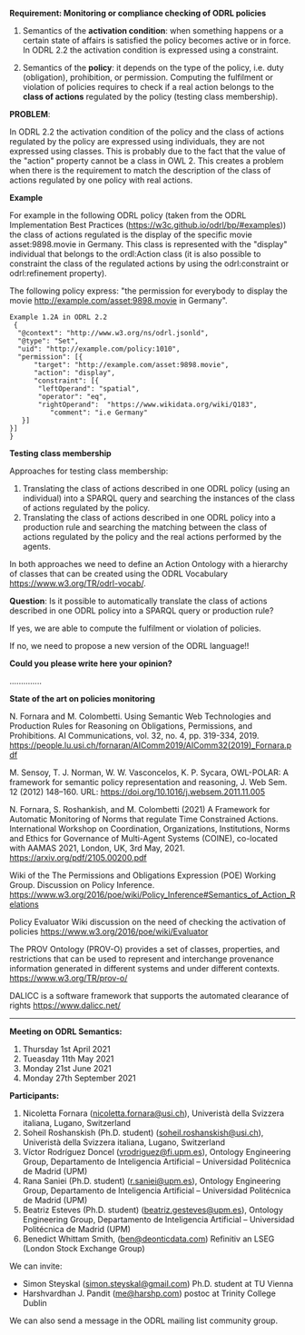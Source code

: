      
**Requirement: Monitoring or compliance checking of ODRL policies**

1. Semantics of the **activation condition**: when something happens or a certain state of affairs is satisfied the policy becomes active or in force. In ODRL 2.2 the activation condition is expressed using a constraint.

2. Semantics of the **policy**: it depends on the type of the policy, i.e. duty (obligation), prohibition, or permission. Computing the fulfilment or violation of policies requires to check if a real action belongs to the **class of actions** regulated by the policy (testing class membership).

**PROBLEM**: 

In ODRL 2.2 the activation condition of the policy and the class of actions regulated by the policy are expressed using individuals, they are not expressed using classes. This is probably due to the fact that the value of the "action" property cannot be a class in OWL 2.
This creates a problem when there is the requirement to match the description of the class of actions regulated by one policy with real actions.

**Example**

For example in the following ODRL policy (taken from the ODRL Implementation Best Practices (https://w3c.github.io/odrl/bp/#examples)) the class of actions regulated is the display of the specific movie asset:9898.movie in Germany. This class is represented with the "display" individual that belongs to the ordl:Action class (it is also possible to constraint the class of the regulated actions by using the odrl:constraint or odrl:refinement property).

The following policy express: "the permission for everybody to display the movie http://example.com/asset:9898.movie in Germany".
      
    Example 1.2A in ODRL 2.2
     {
      "@context": "http://www.w3.org/ns/odrl.jsonld",
      "@type": "Set",
      "uid": "http://example.com/policy:1010",
      "permission": [{
 	      "target": "http://example.com/asset:9898.movie",
	      "action": "display",
	      "constraint": [{
           "leftOperand": "spatial",
           "operator": "eq",
           "rightOperand":  "https://www.wikidata.org/wiki/Q183",
	          "comment": "i.e Germany"
       }]
    }]
    }


**Testing class membership**

Approaches for testing class membership:
   
  1. Translating the class of actions described in one ODRL policy (using an individual) into a SPARQL query and searching the instances of the class of actions regulated by the policy.
  2. Translating the class of actions described in one ODRL policy into a production rule and searching the matching between the class of actions regulated by the policy and the real actions performed by the agents.

In both approaches we need to define an Action Ontology with a hierarchy of classes that can be created using the ODRL Vocabulary https://www.w3.org/TR/odrl-vocab/.

**Question**: Is it possible to automatically translate the class of actions described in one ODRL policy into a SPARQL query or production rule?

If yes, we are able to compute the fulfilment or violation of policies. 

If no, we need to propose a new version of the ODRL language!!


**Could you please write here your opinion?**

..............



**State of the art on policies monitoring**

N. Fornara and M. Colombetti. Using Semantic Web Technologies and Production Rules for Reasoning on Obligations, Permissions, and Prohibitions. AI Communications, vol. 32, no. 4, pp. 319-334, 2019. https://people.lu.usi.ch/fornaran/AIComm2019/AIComm32(2019)_Fornara.pdf

M. Sensoy, T. J. Norman, W. W. Vasconcelos, K. P. Sycara, OWL-POLAR: A framework for semantic policy representation and reasoning, J. Web Sem. 12 (2012) 148–160. URL:
https://doi.org/10.1016/j.websem.2011.11.005

N. Fornara, S. Roshankish, and M. Colombetti (2021) A Framework for Automatic Monitoring of Norms that regulate Time Constrained Actions. International Workshop on Coordination, Organizations, Institutions, Norms and Ethics for Governance of Multi-Agent Systems (COINE), co-located with AAMAS 2021, London, UK, 3rd May, 2021. https://arxiv.org/pdf/2105.00200.pdf

Wiki of the The Permissions and Obligations Expression (POE) Working Group. Discussion on Policy Inference. https://www.w3.org/2016/poe/wiki/Policy_Inference#Semantics_of_Action_Relations

Policy Evaluator Wiki discussion on the need of checking the activation of policies https://www.w3.org/2016/poe/wiki/Evaluator

The PROV Ontology (PROV-O) provides a set of classes, properties, and restrictions that can be used to represent and interchange provenance information generated in different systems and under different contexts. https://www.w3.org/TR/prov-o/

DALICC is a software framework that supports the automated clearance of rights https://www.dalicc.net/

-----------------------------

**Meeting on ODRL Semantics:**

1. Thursday 1st April 2021
2. Tueasday 11th May 2021
3. Monday 21st June 2021
4. Monday 27th September 2021

**Participants:**
  
  1. Nicoletta Fornara (nicoletta.fornara@usi.ch),  Univeristà della Svizzera italiana, Lugano, Switzerland
  2. Soheil Roshanskish (Ph.D. student) (soheil.roshanskish@usi.ch), Univeristà della Svizzera italiana, Lugano, Switzerland
  3. Víctor Rodríguez Doncel (vrodriguez@fi.upm.es), Ontology Engineering Group, Departamento de Inteligencia Artificial – Universidad Politécnica de Madrid (UPM)
  4. Rana Saniei (Ph.D. student) (r.saniei@upm.es), Ontology Engineering Group, Departamento de Inteligencia Artificial – Universidad Politécnica de Madrid (UPM)
  5. Beatriz Esteves (Ph.D. student) (beatriz.gesteves@upm.es), Ontology Engineering Group, Departamento de Inteligencia Artificial – Universidad Politécnica de Madrid (UPM)
  6. Benedict Whittam Smith, (ben@deonticdata.com) Refinitiv an LSEG (London Stock Exchange Group)

We can invite:
   - Simon Steyskal (simon.steyskal@gmail.com) Ph.D. student at TU Vienna
   - Harshvardhan J. Pandit (me@harshp.com) postoc at Trinity College Dublin
  
 We can also send a message in the ODRL mailing list community group.
 
